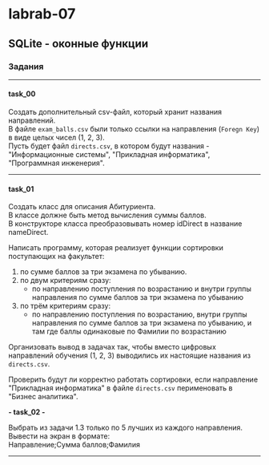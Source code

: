 # labrab-07  

## SQLite - оконные функции  

### Задания  

---  

#### task_00

Создать дополнительный csv-файл, который хранит названия направлений.  
В файле `exam_balls.csv` были только ссылки на направления (`Foregn Key`) в виде целых чисел (1, 2, 3).  
Пусть будет файл `directs.csv`, в котором будут названия - "Информационные системы", "Прикладная информатика", "Программная инженерия".  

---  

#### task_01  

Создать класс для описания Абитуриента.  
В классе должне быть метод вычисления суммы баллов.  
В конструкторе класса преобразовывать номер idDirect в название nameDirect.  

Написать программу, которая реализует функции сортировки поступающих на факультет:  

1. по сумме баллов за три экзамена по убыванию.  
2. по двум критериям сразу:  
   - по направлению поступления по возрастанию и внутри группы направления по сумме баллов за три экзамена по убыванию  
3. по трём критериям сразу:  
   - по направлению поступления по возрастанию, внутри группы направления по сумме баллов за три экзамена по убыванию, и там где баллы одинаковые по Фамилии по возрастанию  

Организовать вывод в задачах так, чтобы вместо цифровых направлений обучения (1, 2, 3) выводились их настоящие названия из `directs.csv`.  

Проверить будут ли корректно работать сортировки, если направление "Прикладная информатика" в файле `directs.csv` перименовать в "Бизнес аналитика".  

**- task_02 -**  

Выбрать из задачи 1.3 только по 5 лучших из каждого направления.  
Вывести на экран в формате:  
Направление;Сумма баллов;Фамилия

---  
